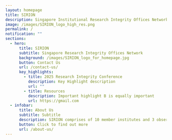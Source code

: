 ```yaml
---
layout: homepage
title: SIRION
description: Singapore Institutional Research Integrity Offices Network
image: /images/SIRION_logo_high_res.png
permalink: /
notification: ""
sections:
  - hero:
      title: SIRION
      subtitle: Singapore Research Integrity Offices Network
      background: /images/SIRION_logo_for_homepage.jpg
      button: Contact Us
      url: /contact-us/
      key_highlights:
        - title: 2025 Research Integrity Conference
          description: Key Highlight description
          url: ""
        - title: Resources
          description: Important highlight B is equally important
          url: https://gmail.com
  - infobar:
      title: About Us
      subtitle: Subtitle
      description: SIRION comprises of 10 member institutes and 3 observer institutes
      button: Click to find out more
      url: /about-us/
---
```

